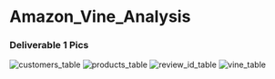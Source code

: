 # Amazon_Vine_Analysis
### Deliverable 1 Pics
![customers_table](https://user-images.githubusercontent.com/88520929/144780681-670543ad-589c-4888-8429-bbe54f394f55.PNG)
![products_table](https://user-images.githubusercontent.com/88520929/144780683-6e097b5d-247e-4871-940d-6a5988256073.PNG)
![review_id_table](https://user-images.githubusercontent.com/88520929/144780686-e7a79eb5-fb38-4e98-a499-c55d417b37f9.PNG)
![vine_table](https://user-images.githubusercontent.com/88520929/144780691-7578af77-daa2-4329-900f-91a746696bdf.PNG)
